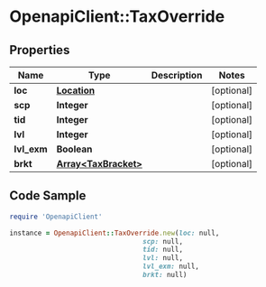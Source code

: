 # OpenapiClient::TaxOverride

## Properties

Name | Type | Description | Notes
------------ | ------------- | ------------- | -------------
**loc** | [**Location**](Location.md) |  | [optional] 
**scp** | **Integer** |  | [optional] 
**tid** | **Integer** |  | [optional] 
**lvl** | **Integer** |  | [optional] 
**lvl_exm** | **Boolean** |  | [optional] 
**brkt** | [**Array&lt;TaxBracket&gt;**](TaxBracket.md) |  | [optional] 

## Code Sample

```ruby
require 'OpenapiClient'

instance = OpenapiClient::TaxOverride.new(loc: null,
                                 scp: null,
                                 tid: null,
                                 lvl: null,
                                 lvl_exm: null,
                                 brkt: null)
```


